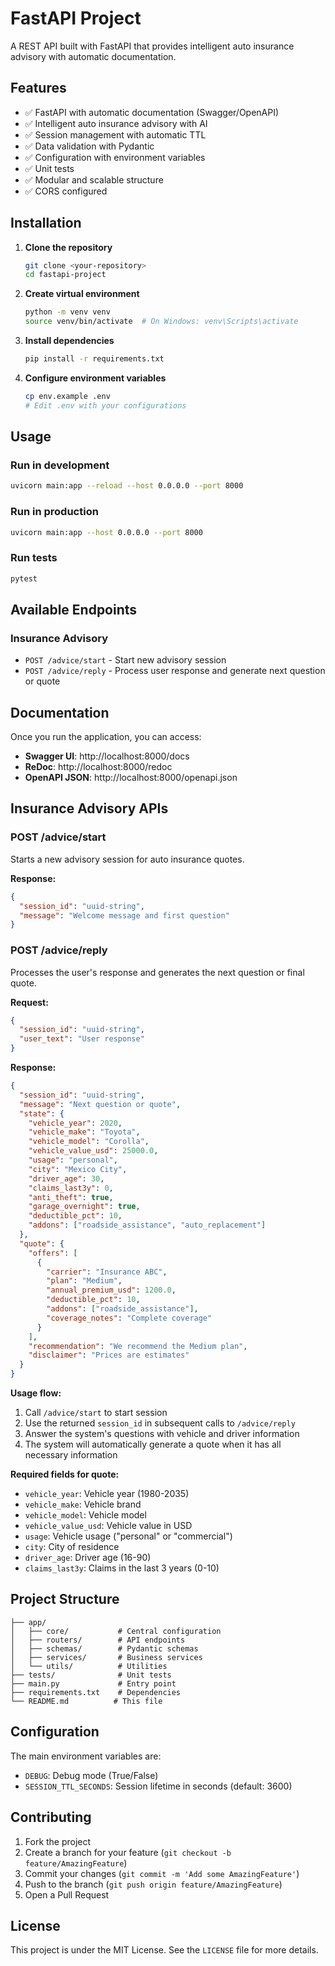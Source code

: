 # FastAPI Project

A REST API built with FastAPI that provides intelligent auto insurance advisory with automatic documentation.

## Features

- ✅ FastAPI with automatic documentation (Swagger/OpenAPI)
- ✅ Intelligent auto insurance advisory with AI
- ✅ Session management with automatic TTL
- ✅ Data validation with Pydantic
- ✅ Configuration with environment variables
- ✅ Unit tests
- ✅ Modular and scalable structure
- ✅ CORS configured

## Installation

1. **Clone the repository**
   ```bash
   git clone <your-repository>
   cd fastapi-project
   ```

2. **Create virtual environment**
   ```bash
   python -m venv venv
   source venv/bin/activate  # On Windows: venv\Scripts\activate
   ```

3. **Install dependencies**
   ```bash
   pip install -r requirements.txt
   ```

4. **Configure environment variables**
   ```bash
   cp env.example .env
   # Edit .env with your configurations
   ```

## Usage

### Run in development
```bash
uvicorn main:app --reload --host 0.0.0.0 --port 8000
```

### Run in production
```bash
uvicorn main:app --host 0.0.0.0 --port 8000
```

### Run tests
```bash
pytest
```

## Available Endpoints

### Insurance Advisory
- `POST /advice/start` - Start new advisory session
- `POST /advice/reply` - Process user response and generate next question or quote

## Documentation

Once you run the application, you can access:

- **Swagger UI**: http://localhost:8000/docs
- **ReDoc**: http://localhost:8000/redoc
- **OpenAPI JSON**: http://localhost:8000/openapi.json

## Insurance Advisory APIs

### POST /advice/start

Starts a new advisory session for auto insurance quotes.

**Response:**
```json
{
  "session_id": "uuid-string",
  "message": "Welcome message and first question"
}
```

### POST /advice/reply

Processes the user's response and generates the next question or final quote.

**Request:**
```json
{
  "session_id": "uuid-string",
  "user_text": "User response"
}
```

**Response:**
```json
{
  "session_id": "uuid-string",
  "message": "Next question or quote",
  "state": {
    "vehicle_year": 2020,
    "vehicle_make": "Toyota",
    "vehicle_model": "Corolla",
    "vehicle_value_usd": 25000.0,
    "usage": "personal",
    "city": "Mexico City",
    "driver_age": 30,
    "claims_last3y": 0,
    "anti_theft": true,
    "garage_overnight": true,
    "deductible_pct": 10,
    "addons": ["roadside_assistance", "auto_replacement"]
  },
  "quote": {
    "offers": [
      {
        "carrier": "Insurance ABC",
        "plan": "Medium",
        "annual_premium_usd": 1200.0,
        "deductible_pct": 10,
        "addons": ["roadside_assistance"],
        "coverage_notes": "Complete coverage"
      }
    ],
    "recommendation": "We recommend the Medium plan",
    "disclaimer": "Prices are estimates"
  }
}
```

**Usage flow:**
1. Call `/advice/start` to start session
2. Use the returned `session_id` in subsequent calls to `/advice/reply`
3. Answer the system's questions with vehicle and driver information
4. The system will automatically generate a quote when it has all necessary information

**Required fields for quote:**
- `vehicle_year`: Vehicle year (1980-2035)
- `vehicle_make`: Vehicle brand
- `vehicle_model`: Vehicle model
- `vehicle_value_usd`: Vehicle value in USD
- `usage`: Vehicle usage ("personal" or "commercial")
- `city`: City of residence
- `driver_age`: Driver age (16-90)
- `claims_last3y`: Claims in the last 3 years (0-10)

## Project Structure

```
├── app/
│   ├── core/           # Central configuration
│   ├── routers/        # API endpoints
│   ├── schemas/        # Pydantic schemas
│   ├── services/       # Business services
│   └── utils/          # Utilities
├── tests/              # Unit tests
├── main.py             # Entry point
├── requirements.txt    # Dependencies
└── README.md          # This file
```

## Configuration

The main environment variables are:

- `DEBUG`: Debug mode (True/False)
- `SESSION_TTL_SECONDS`: Session lifetime in seconds (default: 3600)

## Contributing

1. Fork the project
2. Create a branch for your feature (`git checkout -b feature/AmazingFeature`)
3. Commit your changes (`git commit -m 'Add some AmazingFeature'`)
4. Push to the branch (`git push origin feature/AmazingFeature`)
5. Open a Pull Request

## License

This project is under the MIT License. See the `LICENSE` file for more details.

